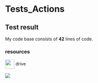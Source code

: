 # Tests_Actions

## Test result

My code base consists of **42** lines of code.

### resources
<img src="https://fonts.gstatic.com/s/i/productlogos/drive_2020q4/v8/web-64dp/logo_drive_2020q4_color_2x_web_64dp.png" style="width:30px; vertical-align:middle" /> drive

![](https://cdn4.iconfinder.com/data/icons/avatars-xmas-giveaway/128/batman_hero_avatar_comics-512.png)